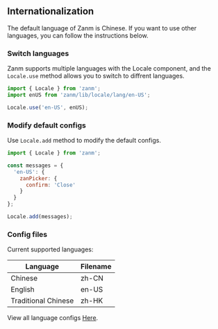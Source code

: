 ## Internationalization
The default language of Zanm is Chinese. If you want to use other languages, you can follow the instructions below.

### Switch languages
Zanm supports multiple languages with the Locale component, and the `Locale.use` method allows you to switch to diffrent languages.

```js
import { Locale } from 'zanm';
import enUS from 'zanm/lib/locale/lang/en-US';

Locale.use('en-US', enUS);
```

### Modify default configs
Use `Locale.add` method to modify the default configs.

```js
import { Locale } from 'zanm';

const messages = {
  'en-US': {
    zanPicker: {
      confirm: 'Close'
    }
  }
};

Locale.add(messages);
```

### Config files
Current supported languages:

| Language | Filename |
|-----------|-----------|
| Chinese | zh-CN |
| English | en-US |
| Traditional Chinese | zh-HK |

View all language configs [Here](https://github.com/youzan/vant/tree/dev/packages/locale/lang).
